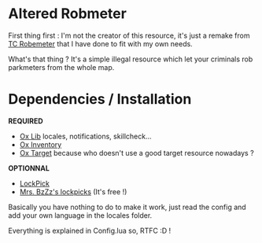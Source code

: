 # Altered Robmeter

First thing first : I'm not the creator of this resource, it's just a remake from [TC Robemeter](https://github.com/TonyCapon3/tc-robmeter) that I have done to fit with my own needs.

What's that thing ? It's a simple illegal resource which let your criminals rob parkmeters from the whole map.

# Dependencies / Installation

**REQUIRED**
 - [Ox Lib](https://github.com/overextended/ox_lib) locales, notifications, skillcheck... 
 - [Ox Inventory](https://github.com/overextended/ox_inventory) 
 - [Ox Target](https://github.com/overextended/ox_target) because who doesn't use a good target resource nowadays ?

**OPTIONNAL**
 - [LockPick](https://github.com/baguscodestudio/lockpick)
 - [Mrs. BzZz's lockpicks](https://bzzz.tebex.io/package/5662374) (It's free !)

 Basically you have nothing to do to make it work, just read the config and add your own language in the locales folder. 

 Everything is explained in Config.lua so, RTFC :D !